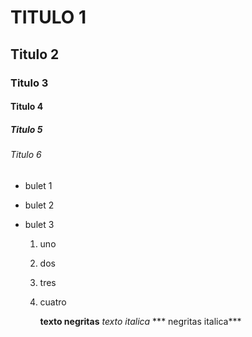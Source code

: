 # TITULO 1
## Titulo 2
### Titulo 3
#### Titulo 4
##### Titulo 5
###### Titulo 6

* bulet 1
* bulet 2
* bulet 3

  1. uno
  2. dos
  3. tres
  4. cuatro

     **texto negritas**
     _texto italica_
     *** negritas italica***
     
